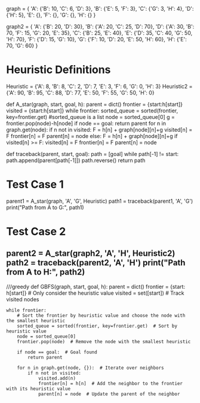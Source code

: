 

graph = {
    'A': {'B': 10, 'C': 6, 'D': 3},
    'B': {'E': 5, 'F': 3},
    'C': {'G': 3, 'H': 4},
    'D': {'H': 5},
    'E': {},
    'F': {},
    'G': {},
    'H': {}
}

graph2 = {
    'A': {'B': 20, 'D': 30},
    'B': {'A': 20, 'C': 25, 'D': 70},
    'D': {'A': 30, 'B': 70, 'F': 15, 'G': 20, 'E': 35},
    'C': {'B': 25, 'E': 40},
    'E': {'D': 35, 'C': 40, 'G': 50, 'H': 70},
    'F': {'D': 15, 'G': 10},
    'G': {'F': 10, 'D': 20, 'E': 50, 'H': 60},
    'H': {'E': 70, 'G': 60}
}

# Heuristic Definitions
Heuristic = {'A': 8, 'B': 8, 'C': 2, 'D': 7, 'E': 3, 'F': 6, 'G': 0, 'H': 3}
Heuristic2 = {'A': 90, 'B': 95, 'C': 88, 'D': 77, 'E': 50, 'F': 55, 'G': 50, 'H': 0}


def A_star(graph, start, goal, h):
    parent = dict()
    frontier = {start:h[start]}
    visited = {start:h[start]}
    while frontier:
        sorted_queue = sorted(frontier, key=frontier.get) #sorted_queue is a list
        node = sorted_queue[0]
        g = frontier.pop(node)-h[node]
        if node == goal:
            return parent
        for n in graph.get(node):
            if n not in visited:
                F = h[n] + graph[node][n]+g
                visited[n] = F
                frontier[n] = F
                parent[n] = node
            else:
                F = h[n] + graph[node][n]+g
                if visited[n] >= F:
                    visited[n] = F
                    frontier[n] = F
                    parent[n] = node
                    

                    

def traceback(parent, start, goal):
    path = [goal]
    while path[-1] != start:
        path.append(parent[path[-1]])
    path.reverse()
    return path


# Test Case 1
parent1 = A_star(graph, 'A', 'G', Heuristic)
path1 = traceback(parent1, 'A', 'G')
print("Path from A to G:", path1)

# Test Case 2
parent2 = A_star(graph2, 'A', 'H', Heuristic2)
path2 = traceback(parent2, 'A', 'H')
print("Path from A to H:", path2)
-----------------------------------------------------------------------------

///greedy
def GBFS(graph, start, goal, h):
    parent = dict()
    frontier = {start: h[start]}  # Only consider the heuristic value
    visited = set([start])  # Track visited nodes
    
    while frontier:
        # Sort the frontier by heuristic value and choose the node with the smallest heuristic
        sorted_queue = sorted(frontier, key=frontier.get)  # Sort by heuristic value
        node = sorted_queue[0]
        frontier.pop(node)  # Remove the node with the smallest heuristic
        
        if node == goal:  # Goal found
            return parent
        
        for n in graph.get(node, {}):  # Iterate over neighbors
            if n not in visited:
                visited.add(n)
                frontier[n] = h[n]  # Add the neighbor to the frontier with its heuristic value
                parent[n] = node  # Update the parent of the neighbor
